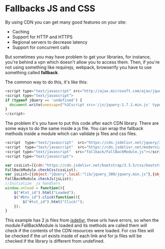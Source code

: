 # Fallbacks  JS and CSS

By using CDN you can get  many good features  on your site:

* Caching
* Support for HTTP and HTTPS
* Regional servers to decrease latency
* Support for concurrent calls


But  sometimes  you may have problem to get your libraries,  for instance,  you're behind a vpn  which doesn't allow  you to access them. Then, if you're not using  something like requirejs, webpack, browserify you have to use something called <b>fallback</b>.

The common way to do this, it's  like this:

```javascript
<script type="text/javascript" src="http://ajax.microsoft.com/ajax/jquery/jquery-1.7.1.min.js"></script>
<script type="text/javascript">
if (typeof jQuery == 'undefined') {
  document.write(unescape("%3Cscript src='/js/jquery-1.7.1.min.js' type='text/javascript'%3E%3C/script%3E"));
}
</script>
```

The problem  it's you have to put this code after each CDN library. There are some ways to  do the same  inside a js file. You can wrap  the  fallback methods inside a module which can validate js files and css files.



```javascript
<script  type="text/javascript"  src="https://cdn.jsdelivr.net/jquery/3.0.0-alpha1/jquery.min.jsss"></script>
<script  type="text/javascript"  src="https://cdn.jsdelivr.net/modernizr/2.8.3/modernizr.min.jsss"></script>
<script type="text/javascript"  src="fallback/FallBackModule.js"></script>
<script type="text/javascript">

var cssList=[{cdn:"https://cdn.jsdelivr.net/bootstrap/3.3.5/css/bootstrap.min.css", local:"lib/bootstrap_335/css/bootstrap.min.css"}];
FallBackModule.checkCss(cssList);
var jsList=[{object:"jQuery",local:"lib/jquery_300/jquery.min.js"},{object:"Modernizr",local:"lib/modernizr_283/modernizr.min.js"}];
FallBackModule.checkJs(jsList);
//Initialize  js handlers
window.onload = function(){
	$("#txt_id").html("Loaded");
	$("#btn_id").click(function(){
		$("#txt_id").html("Click!");
	});
}

```
This example  has  2 js files from [jsdelivr](http://www.jsdelivr.com/), these urls have errors, so when  the module FallBackModule is loaded  and its methods are called them  will check if the  contents  of the CDN resources  were loaded. For  css files will be checked if  the url exists   inside   of each  link and for js  files will be checked if  the library is different from undefined.
